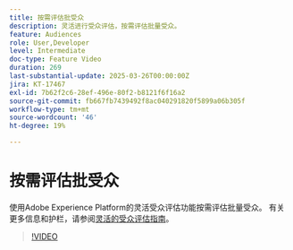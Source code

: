 ```yaml
---
title: 按需评估批受众
description: 灵活进行受众评估，按需评估批量受众。
feature: Audiences
role: User,Developer
level: Intermediate
doc-type: Feature Video
duration: 269
last-substantial-update: 2025-03-26T00:00:00Z
jira: KT-17467
exl-id: 7b62f2c6-28ef-496e-80f2-b8121f6f16a2
source-git-commit: fb667fb7439492f8ac040291820f5899a06b305f
workflow-type: tm+mt
source-wordcount: '46'
ht-degree: 19%

---
```


# 按需评估批受众

使用Adobe Experience Platform的灵活受众评估功能按需评估批量受众。 有关更多信息和护栏，请参阅[灵活的受众评估指南](https://experienceleague.adobe.com/zh-hans/docs/experience-platform/segmentation/methods/flexible-audience-evaluation)。

>[!VIDEO](https://video.tv.adobe.com/v/3453650/?learn=on&enablevpops&captions=chi_hans)

